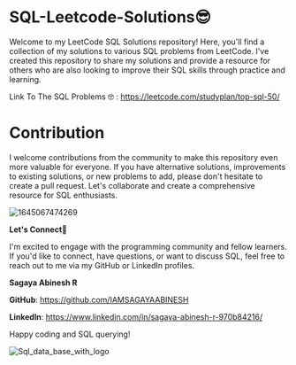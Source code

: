 # SQL-Leetcode-Solutions😎

Welcome to my LeetCode SQL Solutions repository! Here, you'll find a collection of my solutions to various SQL problems from LeetCode. I've created this repository to share my solutions and provide a resource for others who are also looking to improve their SQL skills through practice and learning.

Link To The SQL Problems 🤓 : https://leetcode.com/studyplan/top-sql-50/


# Contribution
I welcome contributions from the community to make this repository even more valuable for everyone. If you have alternative solutions, improvements to existing solutions, or new problems to add, please don't hesitate to create a pull request. Let's collaborate and create a comprehensive resource for SQL enthusiasts.

![1645067474269](https://github.com/IAMSAGAYAABINESH/Sagaya-SQL-Leetcode/assets/76099682/0468391e-2a05-4d7d-bd9f-a7c08689dcc8)

**Let's Connect**🤝

I'm excited to engage with the programming community and fellow learners. If you'd like to connect, have questions, or want to discuss SQL, feel free to reach out to me via my GitHub or LinkedIn profiles.

**Sagaya Abinesh R**


**GitHub**: https://github.com/IAMSAGAYAABINESH

**LinkedIn**: https://www.linkedin.com/in/sagaya-abinesh-r-970b84216/

Happy coding and SQL querying!

![Sql_data_base_with_logo](https://github.com/IAMSAGAYAABINESH/SQL-Leetcode-Solutions/assets/76099682/84a1a252-c675-4aba-872b-6dbc0de96aa8)
